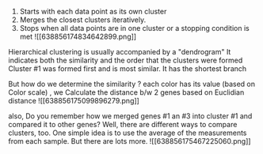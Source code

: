 1. Starts with each data point as its own cluster 
2. Merges the closest clusters iteratively. 
3. Stops when all data points are in one cluster or a stopping condition is met
![[638856174834642899.png]]
	
Hierarchical clustering is usually accompanied by a "dendrogram" 
It indicates both the similarity and the order that the clusters were formed
Cluster #1 was formed first and is most similar. It has the shortest branch

But how do we determine the similarity ? each color has its value (based on Color scale) , we Calculate the distance b/w 2 genes based on Euclidian distance
![[638856175099896279.png]]

also,
Do you remember how we merged genes #1 an #3 into cluster #1 and compared it to other genes? Well, there are different ways to compare clusters, too. One simple idea is to use the average of the measurements from each sample. 
But there are lots more.
![[638856175467225060.png]]